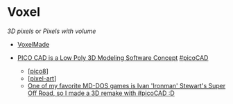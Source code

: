 Voxel
=====

_3D pixels_ or _Pixels with volume_

* [VoxelMade](https://www.voxelmade.com/)


* [PICO CAD is a Low Poly 3D Modeling Software Concept](https://www.solidsmack.com/cad/pico-cad-is-a-low-poly-3d-modeling-software-concept/) [#picoCAD](https://twitter.com/hashtag/picoCAD?src=hashtag_click)
    * [[pico8]]
    * [[pixel-art]]
    * [One of my favorite MD-DOS games is Ivan 'Ironman' Stewart's Super Off Road, so I made a 3D remake with #picoCAD :D](https://twitter.com/PixelArtM/status/1359226517646172167)

[//begin]: # "Autogenerated link references for markdown compatibility"
[pico8]: pico8.md "Pico8"
[pixel-art]: pixel-art.md "pixel-art"
[//end]: # "Autogenerated link references"